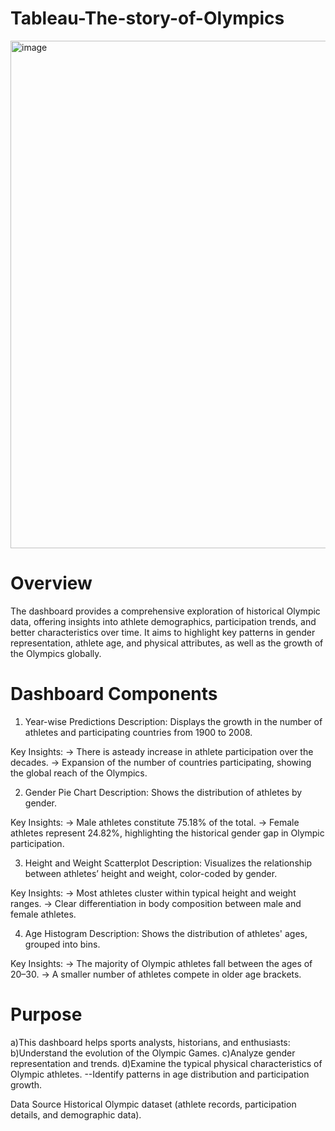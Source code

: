 # Tableau-The-story-of-Olympics
<img width="917" height="812" alt="image" src="https://github.com/user-attachments/assets/c5003074-a3ce-447e-8322-e3e6d4e10904" />

# Overview 
The dashboard provides a comprehensive exploration of historical Olympic data, offering insights into athlete demographics, participation trends, and better characteristics over time. It aims to highlight key patterns in gender representation, athlete age, and physical attributes, as well as the growth of the Olympics globally.

# Dashboard Components
1. Year-wise Predictions
Description: Displays the growth in the number of athletes and participating countries from 1900 to 2008.

Key Insights:
-> There is asteady increase in athlete participation over the decades.
-> Expansion of the number of countries participating, showing the global reach of the Olympics.

2. Gender Pie Chart
Description: Shows the distribution of athletes by gender.

Key Insights:
-> Male athletes constitute 75.18% of the total.
-> Female athletes represent 24.82%, highlighting the historical gender gap in Olympic participation.

3. Height and Weight Scatterplot
Description: Visualizes the relationship between athletes’ height and weight, color-coded by gender.

Key Insights:
-> Most athletes cluster within typical height and weight ranges.
-> Clear differentiation in body composition between male and female athletes.

4. Age Histogram
Description: Shows the distribution of athletes' ages, grouped into bins.

Key Insights:
-> The majority of Olympic athletes fall between the ages of 20–30.
-> A smaller number of athletes compete in older age brackets.

# Purpose
a)This dashboard helps sports analysts, historians, and enthusiasts:
b)Understand the evolution of the Olympic Games.
c)Analyze gender representation and trends.
d)Examine the typical physical characteristics of Olympic athletes.
--Identify patterns in age distribution and participation growth.

Data Source
Historical Olympic dataset (athlete records, participation details, and demographic data).

